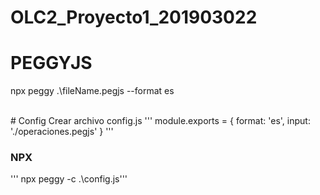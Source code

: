 # OLC2_Proyecto1_201903022


# PEGGYJS
npx peggy .\fileName.pegjs --format es

<br/>
# Config 
Crear archivo config.js
'''
module.exports = {
    format: 'es', 
    input: './operaciones.pegjs'
}
'''

### NPX 
''' npx peggy -c .\config.js'''
